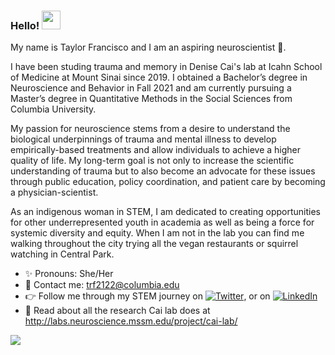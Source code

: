 ### Hello! <img src="https://raw.githubusercontent.com/MartinHeinz/MartinHeinz/master/wave.gif" width="30px">


My name is Taylor Francisco and I am an aspiring neuroscientist 🧠. 

I have been studing trauma and memory in Denise Cai's lab at Icahn School of Medicine at Mount Sinai since 2019. I obtained a Bachelor’s degree in Neuroscience and Behavior in Fall 2021 and am currently pursuing a Master’s degree in Quantitative Methods in the Social Sciences from Columbia University. 

My passion for neuroscience stems from a desire to understand the biological underpinnings of trauma and mental illness to develop empirically-based treatments and allow individuals to achieve a higher quality of life. My long-term goal is not only to increase the scientific understanding of trauma but to also become an advocate for these issues through public education, policy coordination, and patient care by becoming a physician-scientist. 

As an indigenous woman in STEM, I am dedicated to creating opportunities for other underrepresented youth in academia as well as being a force for systemic diversity and equity. When I am not in the lab you can find me walking throughout the city trying all the vegan restaurants or squirrel watching in Central Park. 


- ✨ Pronouns: She/Her
- 💬 Contact me: trf2122@columbia.edu
- 👉 Follow me through my STEM journey on [![Twitter][1.2]][1], or on [![LinkedIn][2.2]][2]
- 🔬 Read about all the research Cai lab does at http://labs.neuroscience.mssm.edu/project/cai-lab/ 








<!-- adding github stats -->

<img align="center" src="https://github-readme-stats.vercel.app/api/?username=taylorfrancisco&theme=<THEME_NAME>" />


<!-- Icons for social media -->

[1.2]: http://i.imgur.com/wWzX9uB.png (twitter icon without padding)
[2.2]: https://raw.githubusercontent.com/MartinHeinz/MartinHeinz/master/linkedin-3-16.png (LinkedIn icon without padding)

<!-- Links to your social media accounts -->

[1]: https://twitter.com/taylor_neuro
[2]: https://www.linkedin.com/in/taylor-francisco-156253189/


<!--
**taylorfrancisco/taylorfrancisco** is a ✨ _special_ ✨ repository because its `README.md` (this file) appears on your GitHub profile.

Here are some ideas to get you started:

- 🔭 I’m currently working on ...
- 🌱 I’m currently learning ...
- 👯 I’m looking to collaborate on ...
- 🤔 I’m looking for help with ...
- 💬 Ask me about ...
- 📫 How to reach me: ...
- 😄 Pronouns: ...
- ⚡ Fun fact: ...
-->
